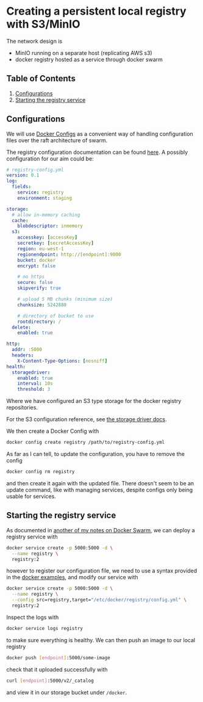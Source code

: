 # Creating a persistent local registry with S3/MinIO

The network design is
- MinIO running on a separate host (replicating AWS s3)
- docker registry hosted as a service through docker swarm

<!--BEGIN TOC-->
## Table of Contents
1. [Configurations](#configurations)
2. [Starting the registry service](#starting-the-registry-service)

<!--END TOC-->

## Configurations

We will use [Docker Configs](https://docs.docker.com/engine/swarm/configs/) as a convenient way of handling configuration files over the raft architecture of swarm.

The registry configuration documentation can be found [here](https://docs.docker.com/registry/configuration/). A possibly configuration for our aim could be:
```yml
# registry-config.yml
version: 0.1
log:
  fields:
    service: registry
    environment: staging

storage:
  # allow in-memory caching
  cache:
    blobdescriptor: inmemory
  s3:
    accesskey: [accessKey]
    secretkey: [secretAccessKey]
    region: eu-west-1
    regionendpoint: http://[endpoint]:9000
    bucket: docker
    encrypt: false

    # no https
    secure: false
    skipverify: true

    # upload 5 MB chunks (minimum size)
    chunksize: 5242880

    # directory of bucket to use
    rootdirectory: /
  delete:
    enabled: true

http:
  addr: :5000
  headers:
    X-Content-Type-Options: [nosniff]
health:
  storagedriver:
    enabled: true
    interval: 10s
    threshold: 3
```
Where we have configured an S3 type storage for the docker registry repositories.

For the S3 configuration reference, see [the storage driver docs](https://github.com/docker/docker.github.io/blob/master/registry/storage-drivers/s3.md).

We then create a Docker Config with
```bash
docker config create registry /path/to/registry-config.yml
```
As far as I can tell, to update the configuration, you have to remove the config
```bash
docker config rm registry
```
and then create it again with the updated file. There doesn't seem to be an update command, like with managing services, despite configs only being usable for services.

## Starting the registry service

As documented in [another of my notes on Docker Swarm](https://github.com/febk/dust-notes/blob/master/docker/docker-swarm.md), we can deploy a registry service with
```bash
docker service create -p 5000:5000 -d \
  --name registry \
  registry:2
```
however to register our configuration file, we need to use a syntax provided in the [docker examples](https://docs.docker.com/engine/swarm/configs/#example-use-a-templated-config), and modify our service with
```bash
docker service create -p 5000:5000 -d \
  --name registry \
  --config src=registry,target="/etc/docker/registry/config.yml" \
  registry:2
```

Inspect the logs with
```bash
docker service logs registry
```
to make sure everything is healthy. We can then push an image to our local registry
```bash
docker push [endpoint]:5000/some-image
```
check that it uploaded successfully with
```bash
curl [endpoint]:5000/v2/_catalog
```
and view it in our storage bucket under `/docker`.
